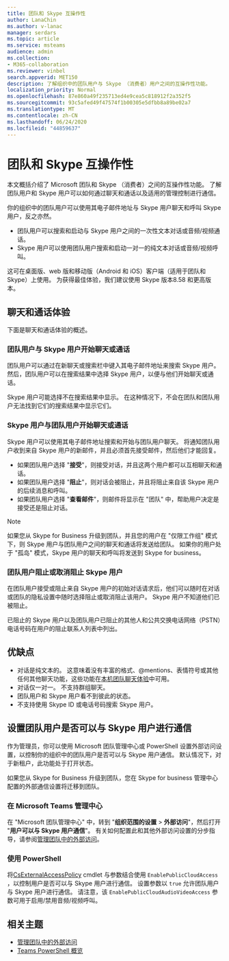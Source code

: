 ```yaml
---
title: 团队和 Skype 互操作性
author: LanaChin
ms.author: v-lanac
manager: serdars
ms.topic: article
ms.service: msteams
audience: admin
ms.collection:
- M365-collaboration
ms.reviewer: vinbel
search.appverid: MET150
description: 了解组织中的团队用户与 Skype （消费者）用户之间的互操作性功能。
localization_priority: Normal
ms.openlocfilehash: 87e860a49f235713ed4e9cea5c818912f2a352f5
ms.sourcegitcommit: 93c5afed49f47574f1b00305e5dfbb8a89be02a7
ms.translationtype: MT
ms.contentlocale: zh-CN
ms.lasthandoff: 06/24/2020
ms.locfileid: "44859637"
---
```

# <a name="teams-and-skype-interoperability"></a>团队和 Skype 互操作性

本文概括介绍了 Microsoft 团队和 Skype （消费者）之间的互操作性功能。 了解团队用户和 Skype 用户可以如何通过聊天和通话以及适用的管理控制进行通信。

你的组织中的团队用户可以使用其电子邮件地址与 Skype 用户聊天和呼叫 Skype 用户，反之亦然。

- 团队用户可以搜索和启动与 Skype 用户之间的一次性文本对话或音频/视频通话。
- Skype 用户可以使用团队用户搜索和启动一对一的纯文本对话或音频/视频呼叫。

这可在桌面版、web 版和移动版（Android 和 iOS）客户端（适用于团队和 Skype）上使用。 为获得最佳体验，我们建议使用 Skype 版本8.58 和更高版本。

## <a name="chat-and-calling-experience"></a>聊天和通话体验

下面是聊天和通话体验的概述。

### <a name="teams-user-starts-a-chat-or-call-with-a-skype-user"></a>团队用户与 Skype 用户开始聊天或通话

团队用户可以通过在新聊天或搜索栏中键入其电子邮件地址来搜索 Skype 用户。  然后，团队用户可以在搜索结果中选择 Skype 用户，以便与他们开始聊天或通话。

Skype 用户可能选择不在搜索结果中显示。 在这种情况下，不会在团队和团队用户无法找到它们的搜索结果中显示它们。

### <a name="skype-user-starts-a-chat-or-call-with-a-teams-user"></a>Skype 用户与团队用户开始聊天或通话

Skype 用户可以使用其电子邮件地址搜索和开始与团队用户聊天。 将通知团队用户收到来自 Skype 用户的新邮件，并且必须首先接受邮件，然后他们才能回复。

- 如果团队用户选择 "**接受**"，则接受对话，并且这两个用户都可以互相聊天和通话。
- 如果团队用户选择 "**阻止**"，则对话会被阻止，并且将阻止来自该 Skype 用户的后续消息和呼叫。
- 如果团队用户选择 "**查看邮件**"，则邮件将显示在 "团队" 中，帮助用户决定是接受还是阻止对话。

> [!NOTE]
> 如果您从 Skype for Business 升级到团队，并且您的用户在 "仅限工作组" 模式下，则 Skype 用户与团队用户之间的聊天和通话将发送给团队。 如果你的用户处于 "孤岛" 模式，Skype 用户的聊天和呼叫将发送到 Skype for business。

### <a name="teams-user-blocks-or-unblocks-a-skype-user"></a>团队用户阻止或取消阻止 Skype 用户

在团队用户接受或阻止来自 Skype 用户的初始对话请求后，他们可以随时在对话或团队的隐私设置中随时选择阻止或取消阻止该用户。 Skype 用户不知道他们已被阻止。

已阻止的 Skype 用户以及团队用户已阻止的其他人和公共交换电话网络（PSTN）电话号码在用户的阻止联系人列表中列出。

## <a name="limitations"></a>优缺点

- 对话是纯文本的。 这意味着没有丰富的格式、@mentions、表情符号或其他任何其他聊天功能，这些功能在[本机团队聊天体验](native-chat-for-external-users.md)中可用。
- 对话仅一对一。 不支持群组聊天。
- 团队用户和 Skype 用户看不到彼此的状态。
- 不支持使用 Skype ID 或电话号码搜索 Skype 用户。

## <a name="set-whether-teams-users-can-communicate-with-skype-users"></a>设置团队用户是否可以与 Skype 用户进行通信

作为管理员，你可以使用 Microsoft 团队管理中心或 PowerShell 设置外部访问设置，以控制你的组织中的团队用户是否可以与 Skype 用户通信。 默认情况下，对于新租户，此功能处于打开状态。

如果您从 Skype for Business 升级到团队，您在 Skype for business 管理中心配置的外部通信设置将迁移到团队。

### <a name="in-the-microsoft-teams-admin-center"></a>在 Microsoft Teams 管理中心

在 "Microsoft 团队管理中心" 中，转到 "**组织范围的设置**  >  **外部访问**"，然后打开 "**用户可以与 Skype 用户通信**"。 有关如何配置此和其他外部访问设置的分步指导，请参阅[管理团队中的外部访问](https://docs.microsoft.com/microsoftteams/manage-external-access#allow-or-block-domains)。

### <a name="using-powershell"></a>使用 PowerShell

将[CsExternalAccessPolicy](https://docs.microsoft.com/powershell/module/skype/set-csexternalaccesspolicy) cmdlet 与参数结合使用 ```EnablePublicCloudAccess``` ，以控制用户是否可以与 Skype 用户进行通信。 设置参数以 ```true``` 允许团队用户与 Skype 用户进行通信。 请注意，该 ```EnablePublicCloudAudioVideoAccess``` 参数可用于启用/禁用音频/视频呼叫。

## <a name="related-topics"></a>相关主题

- [管理团队中的外部访问](manage-external-access.md)
- [Teams PowerShell 概览](teams-powershell-overview.md)
